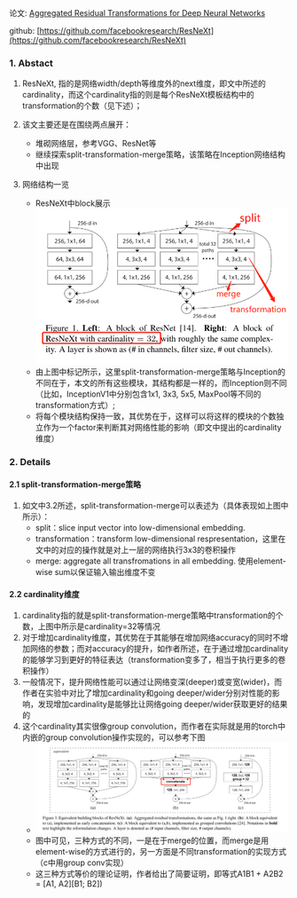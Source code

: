 论文: [Aggregated Residual Transformations for Deep Neural Networks](http://openaccess.thecvf.com/content_cvpr_2017/papers/Xie_Aggregated_Residual_Transformations_CVPR_2017_paper.pdf)

github: [https://github.com/facebookresearch/ResNeXt](https://github.com/facebookresearch/ResNeXt)


### 1. Abstact
1. ResNeXt, 指的是网络width/depth等维度外的next维度，即文中所述的cardinality，而这个cardinality指的则是每个ResNeXt模板结构中的transformation的个数（见下述）；
2. 该文主要还是在围绕两点展开：
    * 堆砌网络层，参考VGG、ResNet等
    * 继续探索split-transformation-merge策略，该策略在Inception网络结构中出现

3. 网络结构一览
    * ResNeXt中block展示
        ![Block in ResNeXt](./imgs/cls1_ResNeXt_1.png)
    * 由上图中标记所示，这里split-transformation-merge策略与Inception的不同在于，本文的所有这些模块，其结构都是一样的，而Inception则不同（比如，InceptionV1中分别包含1x1, 3x3, 5x5, MaxPool等不同的transformation方式）; 
    * 将每个模块结构保持一致，其优势在于，这样可以将这样的模块的个数独立作为一个factor来判断其对网络性能的影响（即文中提出的cardinality维度）


### 2. Details

#### 2.1 split-transformation-merge策略
1. 如文中3.2所述，split-transformation-merge可以表述为（具体表现如上图中所示）：
    * split：slice input vector into low-dimensional embedding. 
    * transformation：transform low-dimensional respresentation，这里在文中的对应的操作就是对上一层的网络执行3x3的卷积操作
    * merge: aggregate all transfromations in all embedding. 使用element-wise sum以保证输入输出维度不变

#### 2.2 cardinality维度
1. cardinality指的就是split-transformation-merge策略中transformation的个数，上图中所示是cardinality=32等情况
2. 对于增加cardinality维度，其优势在于其能够在增加网络accuracy的同时不增加网络的参数；而对accuracy的提升，如作者所述，在于通过增加cardinality的能够学习到更好的特征表达（transformation变多了，相当于执行更多的卷积操作）
3. 一般情况下，提升网络性能可以通过让网络变深(deeper)或变宽(wider)，而作者在实验中对比了增加cardinality和going deeper/wider分别对性能的影响，发现增加cardinality是能够比让网络going deeper/wider获取更好的结果的
4. 这个cardinality其实很像group convolution，而作者在实际就是用的torch中内嵌的group convolution操作实现的，可以参考下图
    * ![ResNeXt的几种等价方式](./imgs/cls1_ResNeXt_2.png)
    * 图中可见，三种方式的不同，一是在于merge的位置，而merge是用element-wise的方式进行的，另一方面是不同transformation的实现方式（c中用group conv实现）
    * 这三种方式等价的理论证明，作者给出了简要证明，即等式A1B1 + A2B2 = [A1, A2][B1; B2])

